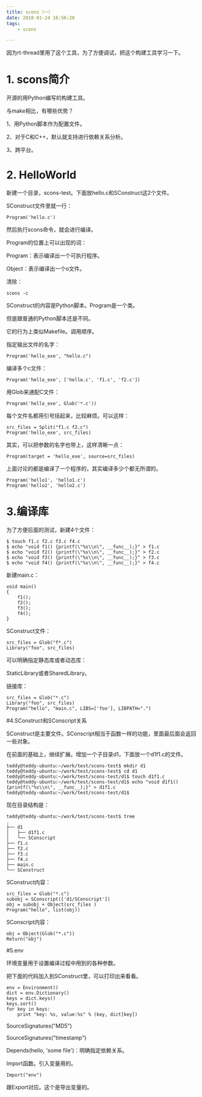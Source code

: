 ```yaml
---
title: scons（一）
date: 2018-01-24 16:56:20
tags:
	- scons

---
```




因为rt-thread里用了这个工具，为了方便调试，把这个构建工具学习一下。

# 1. scons简介

开源的用Python编写的构建工具。

与make相比，有哪些优势？

1、用Python脚本作为配置文件。

2、对于C和C++，默认就支持进行依赖关系分析。

3、跨平台。

# 2. HelloWorld

新建一个目录，scons-test。下面放hello.c和SConstruct这2个文件。

SConstruct文件里就一行：

```
Program('hello.c')
```

然后执行scons命令，就会进行编译。

Program的位置上可以出现的词：

Program：表示编译出一个可执行程序。

Object：表示编译出一个o文件。

清除：

```
scons -c
```

SConstruct的内容是Python脚本。Program是一个类。

但是跟普通的Python脚本还是不同。

它的行为上类似Makefile。调用顺序。

指定输出文件的名字：

```
Program('hello_exe', "hello.c")
```

编译多个c文件：

```
Program('hello_exe', ['hello.c', 'f1.c', 'f2.c'])
```

用Glob来通配C文件：

```
Program('hello_exe', Glob('*.c'))
```

每个文件名都用引号括起来，比较麻烦。可以这样：

```
src_files = Split("f1.c f2.c")
Program('hello_exe', src_files)
```

其实，可以把参数的名字也带上，这样清晰一点：

```
Program(target = 'hello_exe', source=src_files)
```

上面讨论的都是编译了一个程序的，其实编译多少个都无所谓的。

```
Program('hello1', 'hello1.c')
Program('hello2', 'hello2.c')
```



# 3.编译库

为了方便后面的测试，新建4个文件：

```
$ touch f1.c f2.c f3.c f4.c
$ echo "void f1() {printf(\"%s\\n\", __func__);}" > f1.c
$ echo "void f2() {printf(\"%s\\n\", __func__);}" > f2.c
$ echo "void f3() {printf(\"%s\\n\", __func__);}" > f3.c
$ echo "void f4() {printf(\"%s\\n\", __func__);}" > f4.c
```

新建main.c：

```
void main()
{
    f1();
    f2();
    f3();
    f4();
}
```



SConstruct文件：

```
src_files = Glob("f*.c")
Library("foo", src_files)
```

可以明确指定静态库或者动态库：

StaticLibrary或者SharedLibrary。

链接库：

```
src_files = Glob("*.c")
Library("foo", src_files)
Program("hello", "main.c", LIBS=['foo'], LIBPATH=".")
```







#4.SConstruct和SConscript关系

SConstruct是主要文件。SConscript相当于函数一样的功能，里面最后面会返回一些对象。

在前面的基础上，继续扩展。增加一个子目录d1，下面放一个d1f1.c的文件。

```
teddy@teddy-ubuntu:~/work/test/scons-test$ mkdir d1
teddy@teddy-ubuntu:~/work/test/scons-test$ cd d1
teddy@teddy-ubuntu:~/work/test/scons-test/d1$ touch d1f1.c
teddy@teddy-ubuntu:~/work/test/scons-test/d1$ echo "void d1f1() {printf(\"%s\\n\", __func__);}" > d1f1.c
teddy@teddy-ubuntu:~/work/test/scons-test/d1$ 
```

现在目录结构是：

```
teddy@teddy-ubuntu:~/work/test/scons-test$ tree
.
├── d1
│   ├── d1f1.c
│   └── SConscript
├── f1.c
├── f2.c
├── f3.c
├── f4.c
├── main.c
└── SConstruct
```

SConstruct内容：

```
src_files = Glob("*.c")
subobj = SConscript(['d1/SConscript'])
obj = subobj + Object(src_files )
Program("hello", list(obj))
```

SConscript内容：

````
obj = Object(Glob("*.c"))
Return("obj")
````



#5.env 

环境变量用于设置编译过程中用到的各种参数。

把下面的代码加入到SConstruct里，可以打印出来看看。

```
env = Environment()
dict = env.Dictionary()
keys = dict.keys()
keys.sort()
for key in keys:
    print "key: %s, value:%s" % (key, dict[key])
```







SourceSignatures("MD5")

SourceSignatures("timestamp")



Depends(hello, 'some file')：明确指定依赖关系。



Import函数。引入变量用的。

```
Import("env")
```

跟Export对应。这个是导出变量的。


